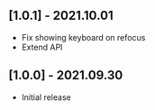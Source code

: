 ## [1.0.1] - 2021.10.01

* Fix showing keyboard on refocus
* Extend API

## [1.0.0] - 2021.09.30

* Initial release